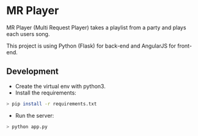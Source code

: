 # MR Player

MR Player (Multi Request Player) takes a playlist from a party and plays each users song.

This project is using Python (Flask) for back-end and AngularJS for front-end.

## Development

- Create the virtual env with python3.
- Install the requirements:
```bash
> pip install -r requirements.txt
```
- Run the server:
```bash
> python app.py
```
